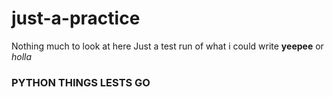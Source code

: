 # just-a-practice
Nothing much to look at here 
Just a test run of what i could write **yeepee** or *holla*

### PYTHON THINGS LESTS GO
